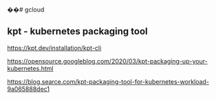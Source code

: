 ��#   g c l o u d 
## kpt - kubernetes packaging tool ##
https://kpt.dev/installation/kpt-cli

https://opensource.googleblog.com/2020/03/kpt-packaging-up-your-kubernetes.html

https://blog.searce.com/kpt-packaging-tool-for-kubernetes-workload-9a065888dec1
 
